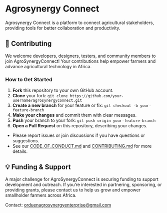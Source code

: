 # Agrosynergy Connect

Agrosynergy Connect is a platform to connect agricultural stakeholders, providing tools for better collaboration and productivity.

## 🤝 Contributing
We welcome developers, designers, testers, and community members to join AgroSynergyConnect! Your contributions help empower farmers and advance agricultural technology in Africa.

### How to Get Started
1. **Fork** this repository to your own GitHub account.
2. **Clone** your fork: `git clone https://github.com/your-username/agrosynergyconnect.git`
3. **Create a new branch** for your feature or fix: `git checkout -b your-feature-branch`
4. **Make your changes** and commit them with clear messages.
5. **Push** your branch to your fork: `git push origin your-feature-branch`
6. **Open a Pull Request** on this repository, describing your changes.

- Please report issues or join discussions if you have questions or suggestions.
- See our [CODE_OF_CONDUCT.md](CODE_OF_CONDUCT.md) and [CONTRIBUTING.md](CONTRIBUTING.md) for more details.

## 💡 Funding & Support
A major challenge for AgroSynergyConnect is securing funding to support development and outreach. If you’re interested in partnering, sponsoring, or providing grants, please contact us to help us grow and empower smallholder farmers across Africa.

Contact: orduenagrosynergyenterprise@gmail.com
